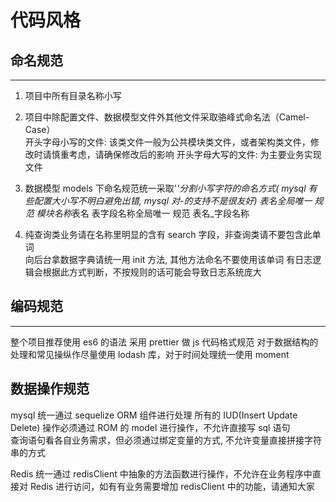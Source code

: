 # 代码风格

## 命名规范

---

1. 项目中所有目录名称小写
2. 项目中除配置文件、数据模型文件外其他文件采取骆峰式命名法（Camel-Case）  
   开头字母小写的文件: 该类文件一般为公共模块类文件，或者架构类文件，修改时请慎重考虑，请确保修改后的影响
   开头字母大写的文件: 为主要业务实现文件

3. 数据模型 models 下命名规范统一采取'*'分割小写字符的命名方式( mysql 有些配置大小写不明白避免出错, mysql 对-的支持不是很友好)
   表名全局唯一 规范 模块名称*表名
   表字段名称全局唯一 规范 表名\_字段名称

4. 纯查询类业务请在名称里明显的含有 search 字段，非查询类请不要包含此单词  
   向后台拿数据字典请统一用 init 方法, 其他方法命名不要使用该单词
   有日志逻辑会根据此方式判断，不按规则的话可能会导致日志系统庞大

## 编码规范

---

整个项目推荐使用 es6 的语法
采用 prettier 做 js 代码格式规范
对于数据结构的处理和常见操纵作尽量使用 lodash 库，对于时间处理统一使用 moment

## 数据操作规范

mysql 统一通过 sequelize ORM 组件进行处理 所有的 IUD(Insert Update Delete) 操作必须通过 ROM 的 model 进行操作，不允许直接写 sql 语句  
查询语句看各自业务需求，但必须通过绑定变量的方式, 不允许变量直接拼接字符串的方式

Redis 统一通过 redisClient 中抽象的方法函数进行操作，不允许在业务程序中直接对 Redis 进行访问，如有有业务需要增加 redisClient 中的功能，请通知大家
